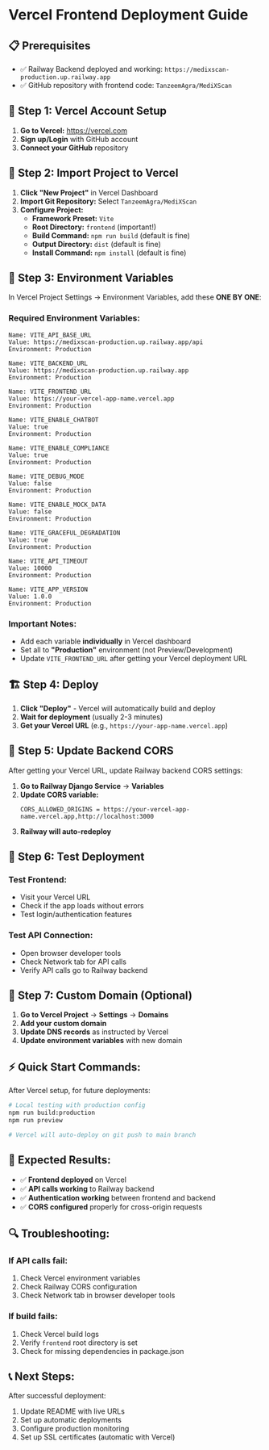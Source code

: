 # Vercel Frontend Deployment Guide

## 📋 **Prerequisites**
- ✅ Railway Backend deployed and working: `https://medixscan-production.up.railway.app`
- ✅ GitHub repository with frontend code: `TanzeemAgra/MediXScan`

## 🚀 **Step 1: Vercel Account Setup**

1. **Go to Vercel:** https://vercel.com
2. **Sign up/Login** with GitHub account
3. **Connect your GitHub** repository

## 📂 **Step 2: Import Project to Vercel**

1. **Click "New Project"** in Vercel Dashboard
2. **Import Git Repository:** Select `TanzeemAgra/MediXScan`
3. **Configure Project:**
   - **Framework Preset:** `Vite`
   - **Root Directory:** `frontend` (important!)
   - **Build Command:** `npm run build` (default is fine)
   - **Output Directory:** `dist` (default is fine)
   - **Install Command:** `npm install` (default is fine)

## 🔧 **Step 3: Environment Variables**

In Vercel Project Settings → Environment Variables, add these **ONE BY ONE**:

### **Required Environment Variables:**
```
Name: VITE_API_BASE_URL
Value: https://medixscan-production.up.railway.app/api
Environment: Production

Name: VITE_BACKEND_URL  
Value: https://medixscan-production.up.railway.app
Environment: Production

Name: VITE_FRONTEND_URL
Value: https://your-vercel-app-name.vercel.app
Environment: Production

Name: VITE_ENABLE_CHATBOT
Value: true
Environment: Production

Name: VITE_ENABLE_COMPLIANCE
Value: true
Environment: Production

Name: VITE_DEBUG_MODE
Value: false
Environment: Production

Name: VITE_ENABLE_MOCK_DATA
Value: false
Environment: Production

Name: VITE_GRACEFUL_DEGRADATION
Value: true
Environment: Production

Name: VITE_API_TIMEOUT
Value: 10000
Environment: Production

Name: VITE_APP_VERSION
Value: 1.0.0
Environment: Production
```

### **Important Notes:**
- Add each variable **individually** in Vercel dashboard
- Set all to **"Production"** environment (not Preview/Development)
- Update `VITE_FRONTEND_URL` after getting your Vercel deployment URL

## 🏗️ **Step 4: Deploy**

1. **Click "Deploy"** - Vercel will automatically build and deploy
2. **Wait for deployment** (usually 2-3 minutes)
3. **Get your Vercel URL** (e.g., `https://your-app-name.vercel.app`)

## 🔄 **Step 5: Update Backend CORS**

After getting your Vercel URL, update Railway backend CORS settings:

1. **Go to Railway Django Service** → **Variables**
2. **Update CORS variable:**
   ```
   CORS_ALLOWED_ORIGINS = https://your-vercel-app-name.vercel.app,http://localhost:3000
   ```
3. **Railway will auto-redeploy**

## 🧪 **Step 6: Test Deployment**

### **Test Frontend:**
- Visit your Vercel URL
- Check if the app loads without errors
- Test login/authentication features

### **Test API Connection:**
- Open browser developer tools
- Check Network tab for API calls
- Verify API calls go to Railway backend

## 🔧 **Step 7: Custom Domain (Optional)**

1. **Go to Vercel Project** → **Settings** → **Domains**
2. **Add your custom domain**
3. **Update DNS records** as instructed by Vercel
4. **Update environment variables** with new domain

## ⚡ **Quick Start Commands:**

After Vercel setup, for future deployments:
```bash
# Local testing with production config
npm run build:production
npm run preview

# Vercel will auto-deploy on git push to main branch
```

## 🎯 **Expected Results:**

- ✅ **Frontend deployed** on Vercel
- ✅ **API calls working** to Railway backend  
- ✅ **Authentication working** between frontend and backend
- ✅ **CORS configured** properly for cross-origin requests

## 🔍 **Troubleshooting:**

### **If API calls fail:**
1. Check Vercel environment variables
2. Check Railway CORS configuration
3. Check Network tab in browser developer tools

### **If build fails:**
1. Check Vercel build logs
2. Verify `frontend` root directory is set
3. Check for missing dependencies in package.json

## 📞 **Next Steps:**

After successful deployment:
1. Update README with live URLs
2. Set up automatic deployments
3. Configure production monitoring
4. Set up SSL certificates (automatic with Vercel)